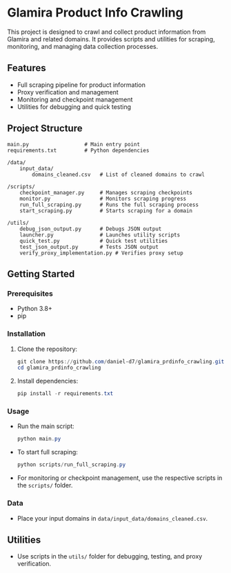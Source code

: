 # Glamira Product Info Crawling

This project is designed to crawl and collect product information from Glamira and related domains. It provides scripts and utilities for scraping, monitoring, and managing data collection processes.

## Features
- Full scraping pipeline for product information
- Proxy verification and management
- Monitoring and checkpoint management
- Utilities for debugging and quick testing

## Project Structure
```
main.py                  # Main entry point
requirements.txt         # Python dependencies

/data/
    input_data/
        domains_cleaned.csv   # List of cleaned domains to crawl

/scripts/
    checkpoint_manager.py     # Manages scraping checkpoints
    monitor.py                # Monitors scraping progress
    run_full_scraping.py      # Runs the full scraping process
    start_scraping.py         # Starts scraping for a domain

/utils/
    debug_json_output.py      # Debugs JSON output
    launcher.py               # Launches utility scripts
    quick_test.py             # Quick test utilities
    test_json_output.py       # Tests JSON output
    verify_proxy_implementation.py # Verifies proxy setup
```

## Getting Started

### Prerequisites
- Python 3.8+
- pip

### Installation
1. Clone the repository:
   ```powershell
   git clone https://github.com/daniel-d7/glamira_prdinfo_crawling.git
   cd glamira_prdinfo_crawling
   ```
2. Install dependencies:
   ```powershell
   pip install -r requirements.txt
   ```

### Usage
- Run the main script:
  ```powershell
  python main.py
  ```
- To start full scraping:
  ```powershell
  python scripts/run_full_scraping.py
  ```
- For monitoring or checkpoint management, use the respective scripts in the `scripts/` folder.

### Data
- Place your input domains in `data/input_data/domains_cleaned.csv`.

## Utilities
- Use scripts in the `utils/` folder for debugging, testing, and proxy verification.
